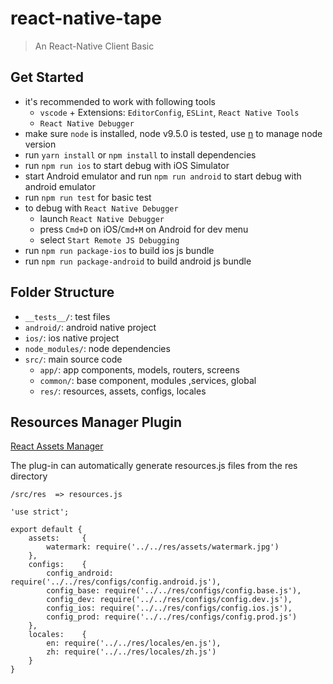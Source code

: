# react-native-tape
> An React-Native Client Basic

## Get Started

* it's recommended to work with following tools
    - `vscode` + Extensions: `EditorConfig`, `ESLint`, `React Native Tools`
    - `React Native Debugger`
* make sure `node` is installed, node v9.5.0 is tested, use [n](https://github.com/tj/n) to manage node version
* run `yarn install` or `npm install` to install dependencies
* run `npm run ios` to start debug with iOS Simulator
* start Android emulator and run `npm run android` to start debug with android emulator
* run `npm run test` for basic test
* to debug with `React Native Debugger`
    - launch `React Native Debugger`
    - press `Cmd+D` on iOS/`Cmd+M` on Android for dev menu
    - select `Start Remote JS Debugging`
* run `npm run package-ios` to build ios js bundle
* run `npm run package-android` to build android js bundle

## Folder Structure

* `__tests__/`: test files
* `android/`: android native project
* `ios/`: ios native project
* `node_modules/`: node dependencies
* `src/`: main source code
    - `app/`: app components, models, routers, screens
    - `common/`: base component, modules ,services, global
    - `res/`: resources, assets, configs, locales
    
## Resources Manager Plugin
[React Assets Manager](https://github.com/whoopschat/react-assets-manager)

The plug-in can automatically generate resources.js files from the res directory

`/src/res  => resources.js`
```
'use strict';

export default {
	assets: 	{
		watermark: require('../../res/assets/watermark.jpg')
	},
	configs: 	{
		config_android: require('../../res/configs/config.android.js'),
		config_base: require('../../res/configs/config.base.js'),
		config_dev: require('../../res/configs/config.dev.js'),
		config_ios: require('../../res/configs/config.ios.js'),
		config_prod: require('../../res/configs/config.prod.js')
	},
	locales: 	{
		en: require('../../res/locales/en.js'),
		zh: require('../../res/locales/zh.js')
	}
}
```
